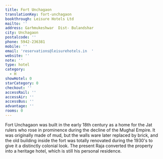 ```yaml
---
title: Fort Unchagaon
translationKey: fort-unchagaon
bookthrough: Leisure Hotels Ltd
mailto: ''
address: Garhmukeshwar  Dist- Bulandshar
city: Unchagaon
postalcode: ''
phone: 5942-236381
mobile: ''
email: 'reservations@leisurehotels.in  '
website: ''
note: ''
type: hotel
category:
  - H
showHotel: 0
starCategory: 0
checkout: ''
accessRail: ''
accessAir: ''
accessBus: ''
advantage: ''
rooms: 0
---
```

Fort Unchagaon was built in the early 18th century as a home for the Jat rulers who rose in prominence during the decline of the Mughal Empire.     It was originally made of mud, but the walls ware later replaced by brick, and the old building inside the fort was totally renovated during the 1930's to give it a distinctly colonial look.     The present Raja converted the property into a heritage hotel, which is still his personal residence.